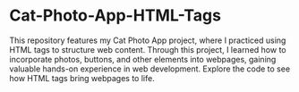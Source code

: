 # Cat-Photo-App-HTML-Tags
This repository features my Cat Photo App project, where I practiced using HTML tags to structure web content. Through this project, I learned how to incorporate photos, buttons, and other elements into webpages, gaining valuable hands-on experience in web development. Explore the code to see how HTML tags bring webpages to life.

